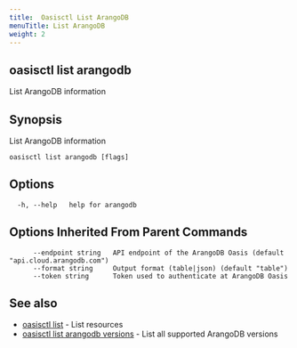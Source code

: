 ```yaml
---
title:  Oasisctl List ArangoDB
menuTitle: List ArangoDB
weight: 2
---
```

## oasisctl list arangodb

List ArangoDB information

## Synopsis
List ArangoDB information

```
oasisctl list arangodb [flags]
```

## Options
```
  -h, --help   help for arangodb
```

## Options Inherited From Parent Commands
```
      --endpoint string   API endpoint of the ArangoDB Oasis (default "api.cloud.arangodb.com")
      --format string     Output format (table|json) (default "table")
      --token string      Token used to authenticate at ArangoDB Oasis
```

## See also
* [oasisctl list](_index.md)	 - List resources
* [oasisctl list arangodb versions](list-arangodb-versions.md)	 - List all supported ArangoDB versions

